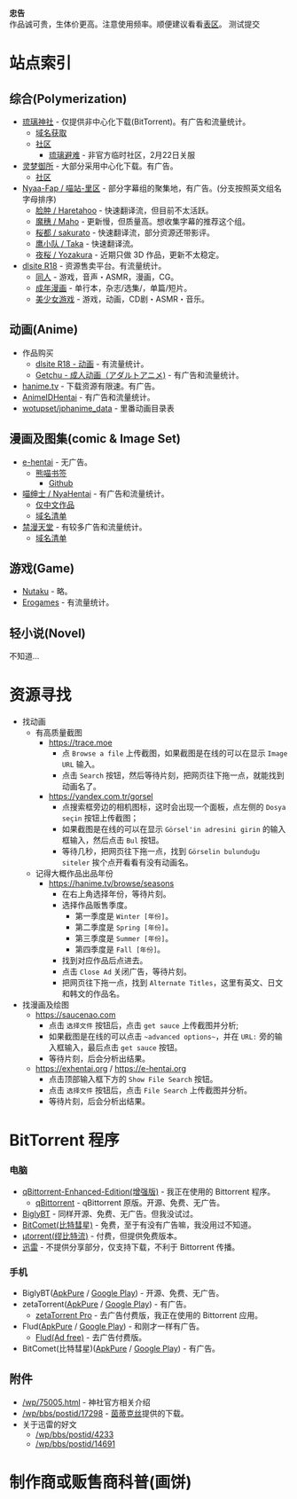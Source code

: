 **忠告**  
作品诚可贵，生体价更高。注意使用频率。顺便建议看看[表区](https://github.com/liulipack/awesome-hentai/blob/main/Surface.md)。
测试提交

# 站点索引

## 综合(Polymerization)
- [琉璃神社](https://hacg.me/wp?lang=zh) - 仅提供非中心化下载(BitTorrent)。有广告和流量统计。
  - [域名获取](https://acg.gy/)
  - [社区](https://hacg.me/wp/bbs?lang=zh)
    - [琉璃避难](http://llbn.rinue.top/forumdisplay.php?fid=2) - 非官方临时社区，2月22日关服
- [灵梦御所](https://blog.reimu.net) - 大部分采用中心化下载。有广告。
  - [社区](https://acg.is)
- [Nyaa-Fap / 喵站-里区](https://sukebei.nyaa.si) - 部分字幕组的聚集地，有广告。(分支按照英文组名字母排序)
  - [脸肿 / Haretahoo](https://sukebei.nyaa.si/user/lian_zhong) - 快速翻译流，但目前不太活跃。
  - [魔穗 / Maho](https://sukebei.nyaa.si/user/Maho-subs) - 更新慢，但质量高。想收集字幕的推荐这个组。
  - [桜都 / sakurato](https://sukebei.nyaa.si/user/sakurato) - 快速翻译流，部分资源还带影评。
  - [鹰小队 / Taka](https://sukebei.nyaa.si/user/ointment) - 快速翻译流。
  - [夜桜 / Yozakura](https://sukebei.nyaa.si/user/yozakura) - 近期只做 3D 作品，更新不太稳定。
- [dlsite R18](https://www.dlsite.com) - 资源售卖平台。有流量统计。
  - [同人](https://www.dlsite.com/maniax) - 游戏，音声・ASMR，漫画，CG。
  - [成年漫画](https://www.dlsite.com/books) - 单行本，杂志/选集/，单篇/短片。
  - [美少女游戏](https://www.dlsite.com/pro) - 游戏，动画，CD剧・ASMR・音乐。

## 动画(Anime)
- 作品购买
  - [dlsite R18 - 动画](https://www.dlsite.com/pro/works/video#wrapper) - 有流量统计。
  - [Getchu - 成人动画（アダルトアニメ)](http://www.getchu.com/anime/adult.html) - 有广告和流量统计。
- [hanime.tv](https://hanime.tv) - 下载资源有限速。有广告。
- [AnimeIDHentai](https://animeidhentai.com) - 有广告和流量统计。
- [wotupset/jphanime_data](https://github.com/wotupset/jphanime_data) - 里番动画目录表

## 漫画及图集(comic & Image Set)
- [e-hentai](https://e-hentai.org) - 无广告。
  - [熊喵书签](https://expanda.now.sh)
    - [Github](/noprogramming/expanda)
- [喵绅士 / NyaHentai](https://zha.doghentai.com) - 有广告和流量统计。
  - [仅中文作品](https://zha.doghentai.com/language/chinese)
  - [域名清单](/nyahentai/nyahentai)
- [禁漫天堂](https://18comic1.one) - 有较多广告和流量统计。
  - [域名清单](/18comic/releasr)

## 游戏(Game)
- [Nutaku](https://www.nutaku.net/games) - 略。
- [Erogames](https://erogames.com/zh) - 有流量统计。

## 轻小说(Novel)
不知道...

# 资源寻找
- 找动画
  - 有高质量截图
    - https://trace.moe
      - 点 `Browse a file` 上传截图，如果截图是在线的可以在显示 `Image URL` 输入。
      - 点击 `Search` 按钮，然后等待片刻，把网页往下拖一点，就能找到动画名了。
    - https://yandex.com.tr/gorsel
      - 点搜索框旁边的相机图标，这时会出现一个面板，点左侧的 `Dosya seçin` 按钮上传截图；
      - 如果截图是在线的可以在显示 `Görsel'in adresini girin` 的输入框输入，然后点击 `Bul` 按钮。
      - 等待几秒，把网页往下拖一点，找到 `Görselin bulunduğu siteler` 挨个点开看看有没有动画名。
  - 记得大概作品出品年份
    - https://hanime.tv/browse/seasons
      - 在右上角选择年份，等待片刻。
      - 选择作品贩售季度。
        - 第一季度是 `Winter [年份]`。
        - 第二季度是 `Spring [年份]`。
        - 第三季度是 `Summer [年份]`。
        - 第四季度是 `Fall [年份]`。
      - 找到对应作品后点进去。
      - 点击 `Close Ad` 关闭广告，等待片刻。
      - 把网页往下拖一点，找到  `Alternate Titles`，这里有英文、日文和韩文的作品名。
- 找漫画及绘图
  - https://saucenao.com
    - 点击 `选择文件` 按钮后，点击 `get sauce` 上传截图并分析;
    - 如果截图是在线的可以点击 `~advanced options~`，并在 `URL:` 旁的输入框输入，最后点击 `get sauce` 按钮。
    - 等待片刻，后会分析出结果。
  - https://exhentai.org / https://e-hentai.org
    - 点击顶部输入框下方的 `Show File Search` 按钮。
    - 点击 `选择文件` 按钮后，点击 `File Search` 上传截图并分析。
    - 等待片刻，后会分析出结果。

# BitTorrent 程序

### 电脑
- [qBittorrent-Enhanced-Edition(增强版)](https://github.com/c0re100/qBittorrent-Enhanced-Edition/releases) - 我正在使用的 Bittorrent 程序。
  - [qBittorrent](https://www.qbittorrent.org/download.php) - qBittorrent 原版。开源、免费、无广告。
- [BiglyBT](https://www.biglybt.com/download) - 同样开源、免费、无广告。但我没试过。
- [BitComet(比特彗星)](https://www.bitcomet.com/tw/downloads) - 免费，至于有没有广告嘛，我没用过不知道。
- [μtorrent(缪比特流)](https://www.utorrent.com/intl/zh_cn#classic) - 付费，但提供免费版本。
- [迅雷](https://www.xunlei.com) - 不提供分享部分，仅支持下载，不利于 Bittorrent 传播。

### 手机
- BiglyBT([ApkPure](https://apkpure.com/biglybt-torrent-downloader-client/com.biglybt.android.client) / [Google Play](https://play.google.com/store/apps/details?id=com.biglybt.android.client)) - 开源、免费、无广告。
- zetaTorrent([ApkPure](https://apkpure.com/cn/zetatorrent-torrent-app/com.teeonsoft.ztorrent) / [Google Play](https://play.google.com/store/apps/details?id=com.teeonsoft.ztorrent)) - 有广告。
  - [zetaTorrent Pro](https://play.google.com/store/apps/details?id=com.teeonsoft.ztorrentpro) - 去广告付费版，我正在使用的 Bittorrent 应用。
- Flud([ApkPure](https://apkpure.com/flud-torrent-downloader/com.delphicoder.flud) / [Google Play](https://play.google.com/store/apps/details?id=com.delphicoder.flud)) - 和刚才一样有广告。
  - [Flud(Ad free)](https://play.google.com/store/apps/details?id=com.delphicoder.flud.paid) - 去广告付费版。
- BitComet(比特彗星)([ApkPure](https://apkpure.com/bitcomet-download-torrent-or-http/com.bitcomet.android) / [Google Play](https://play.google.com/store/apps/details?id=com.bitcomet.android)) - 有广告。

## 附件
- [/wp/75005.html](https://hacg.me/wp/75005.html) - 神社官方相关介绍
- [/wp/bbs/postid/17298](https://hacg.me/wp/bbs/postid/17298) - [茵蒂克丝](https://hacg.me/wp/bbs/profile/111470)提供的下载。
- 关于迅雷的好文
  - [/wp/bbs/postid/4233](https://hacg.me/wp/bbs/postid/4233)
  - [/wp/bbs/postid/14691](https://hacg.me/wp/bbs/postid/14691)

# 制作商或贩售商科普(画饼)
